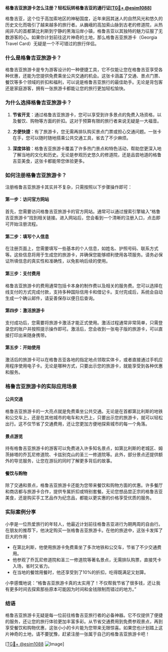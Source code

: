 **格鲁吉亚旅游卡怎么注册？轻松玩转格鲁吉亚的通行证[[TG💪+ @esim1088](https://t.me/s/esim1088)]**

格鲁吉亚，这个位于高加索地区的神秘国度，近年来因其迷人的自然风光和悠久的历史文化而吸引了越来越多的旅行者。从巍峨的高加索山脉到古老的修道院，从热闹非凡的首都第比利斯到宁静的黑海沿岸小镇，格鲁吉亚以其独特的魅力征服了无数游客的心。如果你计划前往这片神奇的土地，那么格鲁吉亚旅游卡（Georgia Travel Card）无疑是一个不可错过的旅行伴侣。

### 什么是格鲁吉亚旅游卡？

格鲁吉亚旅游卡是专为游客设计的一种便捷工具，它不仅能让您在格鲁吉亚享受各种优惠，还能为您提供免费乘坐公共交通的机会。这张卡涵盖了交通、景点门票、餐饮等多个领域的折扣和福利，可以说是格鲁吉亚旅行的最佳助手。无论是背包客还是家庭游客，拥有一张旅游卡都能让您的旅行更加轻松愉快。

### 为什么选择格鲁吉亚旅游卡？

1. **节省开支**：通过格鲁吉亚旅游卡，您可以享受到许多景点的免费入场资格，以及餐饮、购物等方面的折扣。这对于预算有限的旅行者来说无疑是一大福音。
   
2. **方便快捷**：有了旅游卡，您无需再排队购买景点门票或担心交通问题。一张卡在手，您可以随时随地搭乘公共交通工具，省去了不少麻烦。

3. **深度体验**：格鲁吉亚旅游卡覆盖了许多热门景点和特色活动，帮助您更深入地了解当地的文化和历史。无论是参观历史悠久的修道院，还是品尝地道的格鲁吉亚美食，这张卡都能带您体验更多。

### 如何注册格鲁吉亚旅游卡？

注册格鲁吉亚旅游卡其实并不复杂，只需按照以下步骤操作即可：

#### 第一步：访问官方网站

首先，您需要访问格鲁吉亚旅游卡的官方网站。通常可以通过搜索引擎输入“格鲁吉亚旅游卡”找到相关链接。进入网站后，您会看到一个清晰的注册入口，点击即可开始注册流程。

#### 第二步：填写个人信息

在注册页面上，您需要填写一些基本的个人信息，如姓名、护照号码、联系方式等。这些信息将用于生成您的旅游卡，并确保您能够顺利使用各项服务。请务必保证所填信息的真实性和准确性，以免影响后续的使用。

#### 第三步：支付费用

格鲁吉亚旅游卡的费用通常包括卡本身的制作费以及相关的服务费。您可以选择在线支付的方式完成付款，支持多种国际信用卡和借记卡。支付完成后，系统会自动生成一个确认邮件，请妥善保存以便日后查询。

#### 第四步：激活旅游卡

支付成功后，您需要将旅游卡激活才能正式使用。激活过程通常非常简单，只需登录您的账户并按照提示操作即可。激活后，您会收到一张电子版的旅游卡，可以直接打印出来随身携带。

#### 第五步：开始使用

激活后的旅游卡可以在格鲁吉亚各地的指定地点领取实体卡，或者直接通过手机应用程序使用电子卡。无论是哪种方式，只要出示您的旅游卡，就能享受到各种优惠和服务。

### 格鲁吉亚旅游卡的实际应用场景

#### 公共交通

格鲁吉亚旅游卡的一大亮点就是免费乘坐公共交通。无论是在首都第比利斯的地铁和公交车上，还是在其他城市的电车和大巴上，只要出示您的旅游卡，就可以轻松出行。这不仅节省了交通费用，还让您更加方便地探索城市的每一个角落。

#### 景点游览

持有格鲁吉亚旅游卡的游客可以免费进入许多知名景点，如第比利斯的老城区、姆茨赫塔的乔瓦尼修道院、卡兹别克山的圣三一修道院等。此外，部分景点还提供额外的导览服务，让您在游玩的同时了解更多背后的故事。

#### 餐饮与购物

除了交通和景点，格鲁吉亚旅游卡还能为您带来餐饮和购物方面的优惠。许多餐厅和商店都与旅游卡合作，提供专属折扣或特别套餐。无论您想品尝正宗的格鲁吉亚美食，还是购买手工艺品作为纪念品，都能以更实惠的价格享受优质的服务。

### 实际案例分享

小李是一位热爱旅行的年轻人，他最近计划前往格鲁吉亚进行为期两周的自由行。在朋友的推荐下，他决定购买一张格鲁吉亚旅游卡。在他的旅途中，这张卡发挥了巨大的作用：

- 在第比利斯，他使用旅游卡免费乘坐了多次地铁和公交车，节省了不少交通费用。
- 他参观了乔瓦尼修道院和圣三一修道院等著名景点，无需排队购票，直接凭卡入场，省时又省力。
- 在当地的餐馆用餐时，他还享受到了10%的折扣，吃得既满足又划算。

小李感慨地说：“格鲁吉亚旅游卡真的太实用了！不仅帮我节省了很多钱，还让我有更多时间去探索那些原本可能因为时间和金钱限制而错过的地方。”

### 结语

格鲁吉亚旅游卡无疑是每一位前往格鲁吉亚旅行者的必备神器。它不仅提供了便捷的服务，还让您的旅行体验更加丰富多彩。从节省交通费用到免费参观景点，再到享受餐饮和购物优惠，这张小小的卡片能为您带来无限惊喜。如果您也计划踏上这片神奇的土地，请不要犹豫，赶紧注册一张属于自己的格鲁吉亚旅游卡吧！

[[TG💪+ @esim1088](https://t.me/s/esim1088) ![Image](https://i.postimg.cc/4NQfJmqS/Snipaste-2025-05-13-00-14-12.png)]